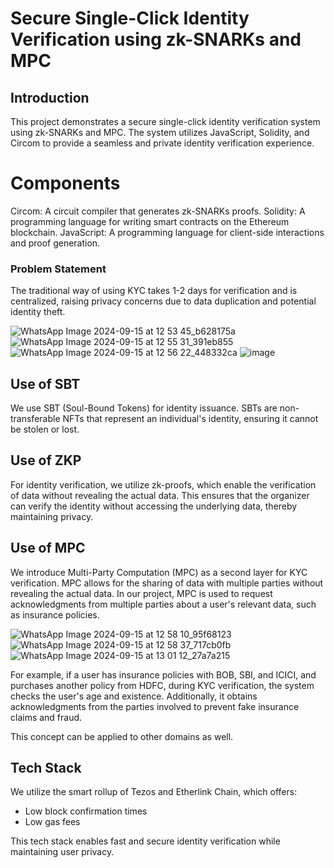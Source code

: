 # Secure Single-Click Identity Verification using zk-SNARKs and MPC
## Introduction
This project demonstrates a secure single-click identity verification system using zk-SNARKs and MPC. The system utilizes JavaScript, Solidity, and Circom to provide a seamless and private identity verification experience.

# Components
Circom: A circuit compiler that generates zk-SNARKs proofs.
Solidity: A programming language for writing smart contracts on the Ethereum blockchain.
JavaScript: A programming language for client-side interactions and proof generation.
### Problem Statement
The traditional way of using KYC takes 1-2 days for verification and is centralized, raising privacy concerns due to data duplication and potential identity theft.

![WhatsApp Image 2024-09-15 at 12 53 45_b628175a](https://github.com/user-attachments/assets/4421142b-3050-4ce2-984e-a607cbfd4846)
![WhatsApp Image 2024-09-15 at 12 55 31_391eb855](https://github.com/user-attachments/assets/c7683dcd-f1f0-4445-b11f-d837be595521)
![WhatsApp Image 2024-09-15 at 12 56 22_448332ca](https://github.com/user-attachments/assets/fc2a65d0-8378-4d96-9c6e-dfb88328fb7b)
![image](https://github.com/user-attachments/assets/6b9c36b2-7102-4e1c-92b5-87afbe1f564f)


## Use of SBT
We use SBT (Soul-Bound Tokens) for identity issuance. SBTs are non-transferable NFTs that represent an individual's identity, ensuring it cannot be stolen or lost.

## Use of ZKP
For identity verification, we utilize zk-proofs, which enable the verification of data without revealing the actual data. This ensures that the organizer can verify the identity without accessing the underlying data, thereby maintaining privacy.

## Use of MPC
We introduce Multi-Party Computation (MPC) as a second layer for KYC verification. MPC allows for the sharing of data with multiple parties without revealing the actual data. In our project, MPC is used to request acknowledgments from multiple parties about a user's relevant data, such as insurance policies.

![WhatsApp Image 2024-09-15 at 12 58 10_95f68123](https://github.com/user-attachments/assets/1a92dfb6-a287-450a-8536-d4f1dbd3fe1c)
![WhatsApp Image 2024-09-15 at 12 58 37_717cb0fb](https://github.com/user-attachments/assets/f8600379-4001-436a-b4b2-8a50062357ef)
![WhatsApp Image 2024-09-15 at 13 01 12_27a7a215](https://github.com/user-attachments/assets/69201dee-b7cd-4eb8-8a10-8f009e4045f5)


For example, if a user has insurance policies with BOB, SBI, and ICICI, and purchases another policy from HDFC, during KYC verification, the system checks the user's age and existence. Additionally, it obtains acknowledgments from the parties involved to prevent fake insurance claims and fraud.

This concept can be applied to other domains as well.

## Tech Stack
We utilize the smart rollup of Tezos and Etherlink Chain, which offers:

- Low block confirmation times
- Low gas fees

This tech stack enables fast and secure identity verification while maintaining user privacy.
